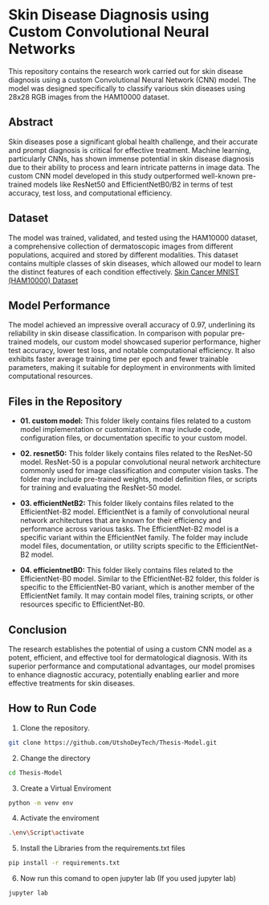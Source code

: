 # Skin Disease Diagnosis using Custom Convolutional Neural Networks

This repository contains the research work carried out for skin disease diagnosis using a custom Convolutional Neural Network (CNN) model. The model was designed specifically to classify various skin diseases using 28x28 RGB images from the HAM10000 dataset.

## Abstract

Skin diseases pose a significant global health challenge, and their accurate and prompt diagnosis is critical for effective treatment. Machine learning, particularly CNNs, has shown immense potential in skin disease diagnosis due to their ability to process and learn intricate patterns in image data. The custom CNN model developed in this study outperformed well-known pre-trained models like ResNet50 and EfficientNetB0/B2 in terms of test accuracy, test loss, and computational efficiency.

## Dataset

The model was trained, validated, and tested using the HAM10000 dataset, a comprehensive collection of dermatoscopic images from different populations, acquired and stored by different modalities. This dataset contains multiple classes of skin diseases, which allowed our model to learn the distinct features of each condition effectively.
[Skin Cancer MNIST (HAM10000) Dataset](https://www.kaggle.com/datasets/kmader/skin-cancer-mnist-ham10000)


## Model Performance

The model achieved an impressive overall accuracy of 0.97, underlining its reliability in skin disease classification. In comparison with popular pre-trained models, our custom model showcased superior performance, higher test accuracy, lower test loss, and notable computational efficiency. It also exhibits faster average training time per epoch and fewer trainable parameters, making it suitable for deployment in environments with limited computational resources.

## Files in the Repository

- **01. custom model:** This folder likely contains files related to a custom model implementation or customization. It may include code, configuration files, or documentation specific to your custom model.

- **02. resnet50:** This folder likely contains files related to the ResNet-50 model. ResNet-50 is a popular convolutional neural network architecture commonly used for image classification and computer vision tasks. The folder may include pre-trained weights, model definition files, or scripts for training and evaluating the ResNet-50 model.

- **03. efficientNetB2:** This folder likely contains files related to the EfficientNet-B2 model. EfficientNet is a family of convolutional neural network architectures that are known for their efficiency and performance across various tasks. The EfficientNet-B2 model is a specific variant within the EfficientNet family. The folder may include model files, documentation, or utility scripts specific to the EfficientNet-B2 model.

- **04. efficientnetB0:** This folder likely contains files related to the EfficientNet-B0 model. Similar to the EfficientNet-B2 folder, this folder is specific to the EfficientNet-B0 variant, which is another member of the EfficientNet family. It may contain model files, training scripts, or other resources specific to EfficientNet-B0.


## Conclusion

The research establishes the potential of using a custom CNN model as a potent, efficient, and effective tool for dermatological diagnosis. With its superior performance and computational advantages, our model promises to enhance diagnostic accuracy, potentially enabling earlier and more effective treatments for skin diseases.

## How to Run Code

1. Clone the repository.
```bash
git clone https://github.com/UtshoDeyTech/Thesis-Model.git
```
2. Change the directory
```bash
cd Thesis-Model
```
3. Create a Virtual Enviroment
```bash
python -m venv env
```
4. Activate the enviroment
```bash
.\env\Script\activate
```
5. Install the Libraries from the requirements.txt files
```bash
pip install -r requirements.txt
```
6. Now run this comand to open jupyter lab (If you used jupyter lab)
```bash
jupyter lab
```


